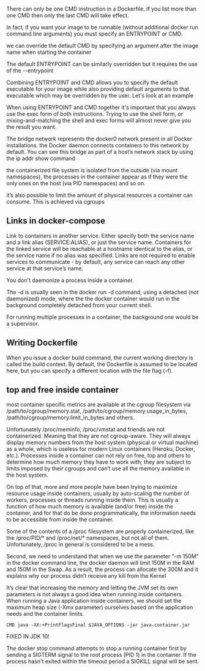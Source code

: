 There can only be one CMD instruction in a Dockerfile. If you list more than one CMD then only the last CMD will take effect.

In fact, if you want your image to be runnable (without additional docker run command line arguments) you must specify an ENTRYPOINT or CMD.

we can override the default CMD by specifying an argument after the image name when starting the container

The default ENTRYPOINT can be similarly overridden but it requires the use of the --entrypoint

Combining ENTRYPOINT and CMD allows you to specify the default executable for your image while also providing default arguments to that executable which may be overridden by the user. Let's look at an example

When using ENTRYPOINT and CMD together it's important that you always use the exec form of both instructions. Trying to use the shell form, or mixing-and-matching the shell and exec forms will almost never give you the result you want.

The bridge network represents the docker0 network present in all Docker installations. the Docker daemon connects containers to this network by default. You can see this bridge as part of a host’s network stack by using the ip addr show command

the containerized file system is isolated from the outside (via mount namespaces), the processes in the container appear as if they were the only ones on the host (via PID namespaces) and so on.

it’s also possible to limit the amount of physical resources a container can consume. This is achieved via cgroups

Links in docker-compose
------
Link to containers in another service. Either specify both the service name and a link alias (SERVICE:ALIAS), or just the service name.
Containers for the linked service will be reachable at a hostname identical to the alias, or the service name if no alias was specified.
Links are not required to enable services to communicate - by default, any service can reach any other service at that service’s name.


You don't daemonize a process inside a container.

The -d is usually seen in the docker run -d command, using a detached (not daemonized) mode, where the the docker container would run in the background completely detached from your current shell.

For running multiple processes in a container, the background one would be a supervisor.

Writing Dockerfile
-----------
When you issue a docker build command, the current working directory is called the build context. By default, the Dockerfile is assumed to be located here, but you can specify a different location with the file flag (-f).


top and free inside container
-----------

most container specific metrics are available at the cgroup filesystem via /path/to/cgroup/memory.stat, /path/to/cgroup/memory.usage_in_bytes, /path/to/cgroup/memory.limit_in_bytes and others.

Unfortunately /proc/meminfo, /proc/vmstat and friends are not containerized. Meaning that they are not cgroup-aware. They will always display memory numbers from the host system (physical or virtual machine) as a whole, which is useless for modern Linux containers (Heroku, Docker, etc.). Processes inside a container can not rely on free, top and others to determine how much memory they have to work with; they are subject to limits imposed by their cgroups and can’t use all the memory available in the host system.

On top of that, more and more people have been trying to maximize resource usage inside containers, usually by auto-scaling the number of workers, processes or threads running inside them. This is usually a function of how much memory is available (and/or free) inside the container, and for that do be done programmatically, the information needs to be accessible from inside the container.

Some of the contents of a /proc filesystem are properly containerized, like the /proc/PID/* and /proc/net/* namespaces, but not all of them. Unfortunately, /proc in general is considered to be a mess.

Second, we need to understand that when we use the parameter “-m 150M” in the docker command line, the docker daemon will limit 150M in the RAM and 150M in the Swap. As a result, the process can allocate the 300M and it explains why our process didn’t receive any kill from the Kernel

It’s clear that increasing the memory and letting the JVM set its own parameters is not always a good idea when running inside containers. When running a Java application inside containers, we should set the maximum heap size (-Xmx parameter) ourselves based on the application needs and the container limits.

```
CMD java -XX:+PrintFlagsFinal $JAVA_OPTIONS -jar java-container.jar
```
FIXED IN JDK 10!

The docker stop command attempts to stop a running container first by sending a SIGTERM signal to the root process (PID 1) in the container. If the process hasn't exited within the timeout period a SIGKILL signal will be sent.
